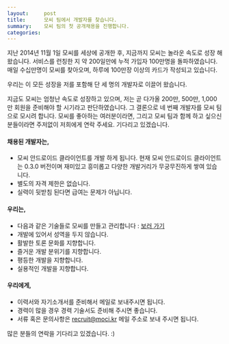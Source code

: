 ```yaml
---
layout:     post
title:      모씨 팀에서 개발자를 찾습니다.
summary:    모씨 팀의 첫 공개채용을 진행합니다.
categories:
---
```

지난 2014년 11월 1일 모씨를 세상에 공개한 후, 지금까지 모씨는 놀라운 속도로 성장 해 왔습니다. 서비스를 런칭한 지 약 200일만에 누적 가입자 100만명을 돌파하였습니다. 매일 수십만명이 모씨를 찾아오며, 하루에 100만장 이상의 카드가 작성되고 있습니다.

우리는 이 모든 성장을 저를 포함해 단 세 명의 개발자로 이끌어 왔습니다.

지금도 모씨는 엄청난 속도로 성장하고 있으며, 저는 곧 다가올 200만, 500만, 1,000만 회원을 준비해야 할 시기라고 판단하였습니다. 그 결론으로 네 번째 개발자를 모씨 팀으로 모시려 합니다. 모씨를 좋아하는 여러분이라면, 그리고 모씨 팀과 함께 하고 싶으신 분들이라면 주저없이 저희에게 연락 주세요. 기다리고 있겠습니다.

#### 채용된 개발자는,
* 모씨 안드로이드 클라이언트를 개발 하게 됩니다. 현재 모씨 안드로이드 클라이언트는 0.3.0 버전이며 재미있고 흥미롭고 다양한 개발거리가 무궁무진하게 쌓여 있습니다.
* 별도의 자격 제한은 없습니다.
* 실력이 뒷받침 된다면 급여는 문제가 아닙니다.

#### 우리는,
* 다음과 같은 기술들로 모씨를 만들고 관리합니다 : [보러 가기](http://stackshare.io/nrise/moci/details)
* 개발에 있어서 성역을 두지 않습니다.
* 활발한 토론 문화를 지향합니다.
* 즐거운 개발 분위기를 지향합니다.
* 평등한 개발을 지향합니다.
* 실용적인 개발을 지향합니다.

#### 우리에게, 
* 이력서와 자기소개서를 준비해서 메일로 보내주시면 됩니다.
* 경력이 많을 경우 경력 기술서도 준비해 주시면 좋습니다.
* 서류 혹은 문의사항은 [recruit@moci.kr](mailto:recruit@moci.kr) 메일 주소로 보내 주시면 됩니다.

많은 분들의 연락을 기다리고 있겠습니다. :)